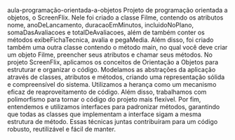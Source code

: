 aula-programação-orientada-a-objetos
Projeto de programação orientada a objetos, o ScreenFlix. Nele foi criado a classe Filme, contendo os atributos nome, anoDeLancamento, duracaoEmMinutos, incluidoNoPlano, somaDasAvaliacoes e totalDeAvaliacoes,
além de também conter os métodos exibeFichaTecnica, avalia e pegaMedia. Além disso, foi criado também uma outra classe contendo o método main, no qual você deve criar um objeto Filme, preencher seus atributos 
e chamar seus métodos. No projeto ScreenFlix, aplicamos os conceitos de Orientação a Objetos para estruturar e organizar o código. Modelamos as abstrações da aplicação através de classes, atributos e métodos, 
criando uma representação sólida e compreensível do sistema. Utilizamos a herança como um mecanismo eficaz de reaproveitamento de código. Além disso, trabalhamos com polimorfismo para tornar o código do projeto
mais flexível. Por fim, entendemos e utilizamos interfaces para padronizar métodos, garantindo que todas as classes que implementam a interface sigam a mesma estrutura de método. Essas técnicas juntas contribuíram
para um código robusto, reutilizável e fácil de manter.
